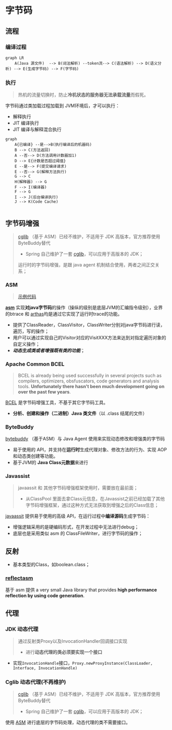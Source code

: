 # 字节码

## 流程

### 编译过程

```mermaid
graph LR
	A(Java 源文件)  --> B(词法解析) --token流--> C(语法解析) --> D(语义分析) --> E(生成字节码) --> F(字节码)

```

### 执行

> 热机的流量切换时，防止**冷机状态的服务器无法承载流量**而假死。

字节码通过类加载过程加载到 JVM环境后，才可以执行：

- 解释执行
- JIT 编译执行
- JIT 编译与解释混合执行

```mermaid
graph
    A{已编译} --是-->B(执行编译后的机器码)
    B --> C(方法返回)
    A --否--> D(方法调用计数器加1)
    D --> E{计数是否超过阈值}
    E --是--> F(提交编译请求)
    E --否--> G(解释方法执行)
    G --> C
    H(解释器) --> G
    F --> I(编译器)
    F --> G
    I --> J(后台编译执行)
    J --> K(Code Cache)
    
```

## 字节码增强

> [cglib](https://github.com/cglib/cglib) （基于 ASM）已经不维护，不适用于 JDK 高版本，官方推荐使用 ByteBuddy替代
>
> - Spring 自己维护了一套 [cglib](https://github.com/spring-projects/spring-framework/blob/main/spring-core/src/main/java/org/springframework/cglib/package-info.java)，可以应用于高版本的 JDK；
>
> 运行时的字节码增强，是跟 java agent 机制结合使用，两者之间正交关系；

### ASM

> [示例代码](https://gitee.com/oscsc/jvm/tree/master/bytecode/asm)

[**asm**](https://asm.ow2.io/) 实现**对java字节码**的操作（操纵的级别是底层JVM的汇编指令级别），业界的btrace 和 [arthas](https://link.zhihu.com/?target=https%3A//alibaba.github.io/arthas/)均是通过它实现了运行时trace的功能。

- 提供了ClassReader，ClassVisitor，ClassWriter分别对java字节码进行读，遍历，写的操作；
- 用户可以通过实现自己的Visitor对应的VisitXXX方法来达到对指定遍历对象的自定义操作；
- ***动态生成类或者增强既有类的功能***；

### Apache Common BCEL

> BCEL is already being used successfully in several projects such as compilers, optimizers, obsfuscators, code generators and analysis tools. **Unfortunately there hasn't been much development going on over the past few years**. 

[BCEL](https://github.com/apache/commons-bcel) 是字节码增强工具，不基于其它字节码工具。

- **分析、创建和操作（二进制）Java 类文件**（以 .class 结尾的文件）



### ByteBuddy

[bytebuddy](https://github.com/raphw/byte-buddy) （基于ASM）与 Java Agent 使用来实现动态修改和增强类的字节码

- 易于使用的 API，并支持在**运行时**生成代理对象、修改方法的行为、实现 AOP 和动态类创建等功能。
- 基于JVM的 **Java Class元数据**来进行



### Javassist

> javaassit 和 其他字节码增强框架使用时，需要放在最前面；
>
> - 从ClassPool 里面去拿Class元信息，在Javassist之前已经加载了其他字节码增强框架，通过这种方式无法获取到增强之后的Class信息；

[javaassit](https://github.com/jboss-javassist/javassist) 提供易于使用的高级 API，在运行过程中**编译源码**生成字节码：

- 增强逻辑采用的是硬编码形式，在开发过程中无法进行debug；
- 底层也是采用类似 asm 的 ClassFileWriter，进行字节码的操作；



## 反射

- 基本类型的Class，如boolean.class；

### [reflectasm](https://github.com/EsotericSoftware/reflectasm)

基于 asm 提供 a very small Java library that provides **high performance reflection by using code generation**.



## 代理

### JDK 动态代理

>  通过反射类Proxy以及InvocationHandler回调接口实现
>
>  - 进行**动态代理的类必须要实现一个接口**

- 实现`InvocationHandle`接口，`Proxy.newProxyInstance(ClassLoader, Interface, InvocationHandle)`

### Cglib 动态代理(不再维护)

> [cglib](https://github.com/cglib/cglib) （基于 ASM）已经不维护，不适用于 JDK 高版本，官方推荐使用 ByteBuddy替代
>
> - Spring 自己维护了一套 [cglib](https://github.com/spring-projects/spring-framework/blob/main/spring-core/src/main/java/org/springframework/cglib/package-info.java)，可以应用于高版本的 JDK；

使用 [ASM](./bytecode.md#ASM) 进行底层的字节码处理，动态代理的类不需要接口。

